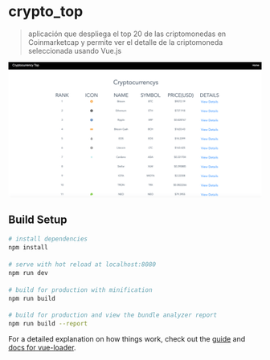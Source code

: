 # crypto_top

>aplicación que despliega el top 20 de las criptomonedas en Coinmarketcap y permite ver el detalle de la criptomoneda seleccionada usando Vue.js

![Preview](preview.png "titulo")

## Build Setup

``` bash
# install dependencies
npm install

# serve with hot reload at localhost:8080
npm run dev

# build for production with minification
npm run build

# build for production and view the bundle analyzer report
npm run build --report
```

For a detailed explanation on how things work, check out the [guide](http://vuejs-templates.github.io/webpack/) and [docs for vue-loader](http://vuejs.github.io/vue-loader).
